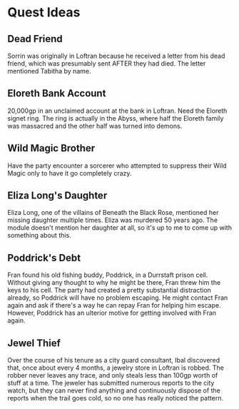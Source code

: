 # Quest Ideas

## Dead Friend
Sorrin was originally in Loftran because he received a letter from his dead friend, which was presumably sent AFTER they had died. The letter mentioned Tabitha by name.

## Eloreth Bank Account
20,000gp in an unclaimed account at the bank in Loftran. Need the Eloreth signet ring. The ring is actually in the Abyss, where half the Eloreth family was massacred and the other half was turned into demons.

## Wild Magic Brother
Have the party encounter a sorcerer who attempted to suppress their Wild Magic only to have it go completely crazy.

## Eliza Long's Daughter
Eliza Long, one of the villains of Beneath the Black Rose, mentioned her missing daughter multiple times. Eliza was murdered 50 years ago. The module doesn't mention her daughter at all, so it's up to me to come up with something about this.

## Poddrick's Debt
Fran found his old fishing buddy, Poddrick, in a Durrstaft prison cell. Without giving any thought to why he might be there, Fran threw him the keys to his cell. The party had created a pretty substantial distraction already, so Poddrick will have no problem escaping. He might contact Fran again and ask if there's a way he can repay Fran for helping him escape. However, Poddrick has an ulterior motive for getting involved with Fran again.

## Jewel Thief
Over the course of his tenure as a city guard consultant, Ibal discovered that, once about every 4 months, a jewelry store in Loftran is robbed. The robber never leaves any trace, and only steals less than 100gp worth of stuff at a time. The jeweler has submitted numerous reports to the city watch, but they can never find anything and continuously dispose of the reports when the trail goes cold, so no one has really noticed the pattern.
